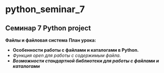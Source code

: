 # python_seminar_7

## Семинар 7 Python project

**Файлы и файловая система**
    **План урока:**
- **Особенности работы 
с файлами и каталогами в Python.**
- _Функция open для работы с содержимым файла._
- _**Возможности стандартной библиотеки для работы с файлами и каталогами**_

